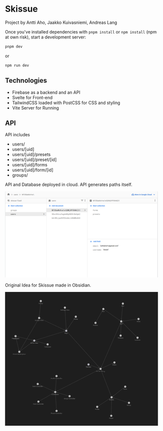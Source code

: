 # Skissue

Project by Antti Aho, Jaakko Kuivasniemi, Andreas Lang

Once you've installed dependencies with `pnpm install` or `npm install` (npm at own risk), start a development server:

```bash
pnpm dev
```
or
```bash
npm run dev
```

## Technologies

- Firebase as a backend and an API
- Svelte for Front-end
- TailwindCSS loaded with PostCSS for CSS and styling
- Vite Server for Running

## API

API includes

- users/
- users/[uid]
- users/[uid]/presets
- users/[uid]/preset/[id]
- users/[uid]/forms
- users/[uid]/form/[id]
- groups/

API and Database deployed in cloud.
API generates paths itself.

![API](./docs/apipic.png)

Original Idea for Skissue made in Obsidian.

![API](./docs/origidea.png)
